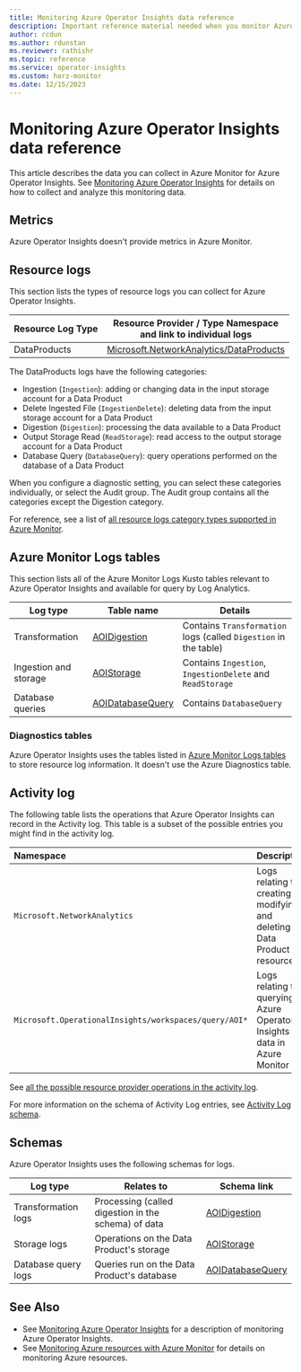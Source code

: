 ```yaml
---
title: Monitoring Azure Operator Insights data reference
description: Important reference material needed when you monitor Azure Operator Insights 
author: rcdun
ms.author: rdunstan
ms.reviewer: rathishr
ms.topic: reference
ms.service: operator-insights
ms.custom: horz-monitor
ms.date: 12/15/2023
---
```

<!-- VERSION 2.3
Template for monitoring data reference article for Azure services. This article is support for the main "Monitoring Azure Operator Insights" article for the service. -->

# Monitoring Azure Operator Insights data reference

This article describes the data you can collect in Azure Monitor for Azure Operator Insights. See [Monitoring Azure Operator Insights](monitor-operator-insights.md) for details on how to collect and analyze this monitoring data.

## Metrics

Azure Operator Insights doesn't provide metrics in Azure Monitor.

## Resource logs

This section lists the types of resource logs you can collect for Azure Operator Insights.

|Resource Log Type | Resource Provider / Type Namespace<br/> and link to individual logs |
|-------|-----|
| DataProducts| [Microsoft.NetworkAnalytics/DataProducts](/azure/azure-monitor/reference/supported-logs/microsoft-networkanalytics-dataproducts-logs) |

The DataProducts logs have the following categories:

- Ingestion (`Ingestion`): adding or changing data in the input storage account for a Data Product
- Delete Ingested File (`IngestionDelete`): deleting data from the input storage account for a Data Product
- Digestion (`Digestion`): processing the data available to a Data Product
- Output Storage Read (`ReadStorage`): read access to the output storage account for a Data Product
- Database Query (`DatabaseQuery`): query operations performed on the database of a Data Product

When you configure a diagnostic setting, you can select these categories individually, or select the Audit group. The Audit group contains all the categories except the Digestion category.

For reference, see a list of [all resource logs category types supported in Azure Monitor](/azure/azure-monitor/platform/resource-logs-schema).

## Azure Monitor Logs tables

This section lists all of the Azure Monitor Logs Kusto tables relevant to Azure Operator Insights and available for query by Log Analytics.

|Log type|Table name|Details|
|--------|----------|-------|
|Transformation|[AOIDigestion](/azure/azure-monitor/reference/tables/aoidigestion)| Contains `Transformation` logs (called `Digestion` in the table)|
|Ingestion and storage |[AOIStorage](/azure/azure-monitor/reference/tables/aoistorage)| Contains `Ingestion`, `IngestionDelete` and `ReadStorage` |
|Database queries|[AOIDatabaseQuery](/azure/azure-monitor/reference/tables/aoidatabasequery)| Contains `DatabaseQuery` |


### Diagnostics tables

Azure Operator Insights uses the tables listed in [Azure Monitor Logs tables](#azure-monitor-logs-tables) to store resource log information. It doesn't use the Azure Diagnostics table.

## Activity log

The following table lists the operations that Azure Operator Insights can record in the Activity log. This table is a subset of the possible entries you might find in the activity log.

| Namespace | Description |
|:---|:---|
|`Microsoft.NetworkAnalytics`|Logs relating to creating, modifying and deleting Data Product resources|
|`Microsoft.OperationalInsights/workspaces/query/AOI*`|Logs relating to querying Azure Operator Insights data in Azure Monitor|

See [all the possible resource provider operations in the activity log](/azure/role-based-access-control/resource-provider-operations).  

For more information on the schema of Activity Log entries, see [Activity  Log schema](/azure/azure-monitor/essentials/activity-log-schema). 

## Schemas

Azure Operator Insights uses the following schemas for logs.

|Log type|Relates to|Schema link|
|--------|----------|-----------|
|Transformation logs|Processing (called digestion in the schema) of data|[AOIDigestion](/azure/azure-monitor/reference/tables/aoidigestion)|
|Storage logs|Operations on the Data Product's storage|[AOIStorage](/azure/azure-monitor/reference/tables/aoistorage)|
|Database query logs|Queries run on the Data Product's database|[AOIDatabaseQuery](/azure/azure-monitor/reference/tables/aoidatabasequery)|

## See Also

- See [Monitoring Azure Operator Insights](monitor-operator-insights.md) for a description of monitoring Azure Operator Insights.
- See [Monitoring Azure resources with Azure Monitor](/azure/azure-monitor/essentials/monitor-azure-resource) for details on monitoring Azure resources.